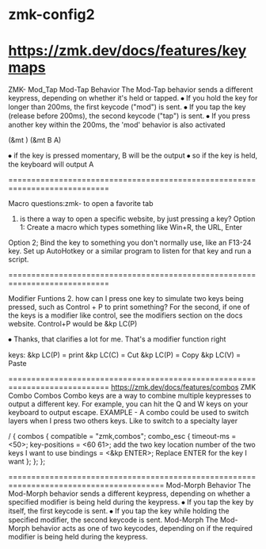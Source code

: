 # zmk-config2

https://zmk.dev/docs/features/keymaps
============================================================================
ZMK- Mod_Tap
Mod-Tap Behavior
The Mod-Tap behavior sends a different keypress, depending on whether it's held or tapped.
⦁	If you hold the key for longer than 200ms, the first keycode ("mod") is sent.
⦁	If you tap the key (release before 200ms), the second keycode ("tap") is sent.
⦁	If you press another key within the 200ms, the 'mod' behavior is also activated

(&mt )
(&mt B A) 

⦁	if the key is pressed momentary, B will be the output
⦁	so if the key is held, the keyboard will output A 

============================================================================

Macro
questions:zmk- to open a favorite tab
1. is there a way to open a specific website, by just pressing a key?
Option 1:
Create a macro which types something like Win+R, the URL, Enter


Option 2;
Bind the key to something you don't normally use, like an F13-24 key. Set up AutoHotkey or a similar program to listen for that key and run a script.

============================================================================

Modifier Funtions
2. how can I press one key to simulate two keys being pressed, such as Control + P to print something?
For the second, if one of the keys is a modifier like control, see the modifiers section on the docs website. Control+P would be &kp LC(P)

⦁	Thanks, that clarifies a lot for me. That's a modifier function right

keys:
&kp LC(P) = print
&kp LC(C) = Cut
&kp LC(P) = Copy
&kp LC(V) = Paste


============================================================================
https://zmk.dev/docs/features/combos
ZMK Combo
Combos
Combo keys are a way to combine multiple keypresses to output a different key. For example, you can hit the Q and W keys on your keyboard to output escape.
EXAMPLE - A combo could be used to switch layers when I press two others keys. Like to switch to a specialty layer

/ {
combos {
compatible = "zmk,combos";
combo_esc {
timeout-ms = <50>;
key-positions = <60 61>;               add the two key location number of the two keys I want to use
bindings = <&kp ENTER>;               Replace ENTER for the key I want
    };
  };
};


========================================================================================
Mod-Morph Behavior
The Mod-Morph behavior sends a different keypress, depending on whether a specified modifier is being held during the keypress.
⦁	If you tap the key by itself, the first keycode is sent.
⦁	If you tap the key while holding the specified modifier, the second keycode is sent.
Mod-Morph
The Mod-Morph behavior acts as one of two keycodes, depending on if the required modifier is being held during the keypress.
